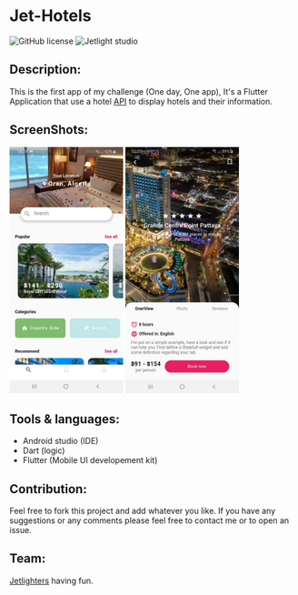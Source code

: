 # Jet-Hotels

![GitHub license](https://img.shields.io/github/license/Mohammed-Benotmane/Tower-Defense-Game.svg)
![Jetlight studio](https://img.shields.io/badge/Made%20by-Jetlight%20studio-blue.svg?color=082544)

## Description:

This is the first app of my challenge (One day, One app), It's a Flutter Application that use a hotel [API](https://tripadvisor1.p.rapidapi.com/hotels/list?location_id=293919&adults=1&checkin=2020-10-15&rooms=1&nights=2) to display hotels and their information.

## ScreenShots:

<img src="screenshots/home.jpg" width="200" /> <img src="screenshots/detail.jpg" width="200" />

## Tools & languages:
* Android studio (IDE)
* Dart (logic)
* Flutter (Mobile UI developement kit)

## Contribution:
Feel free to fork this project and add whatever you like. If you have any suggestions or any comments please feel free to contact me or to open an issue.

## Team:
[Jetlighters](https://github.com/JetLightStudio) having fun.

